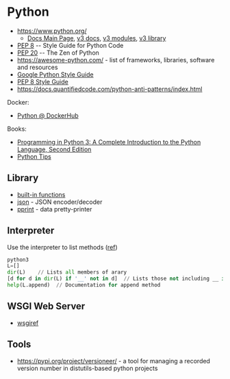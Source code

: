 # Python

* <https://www.python.org/>
  * [Docs Main Page](https://www.python.org/doc/), [v3 docs](https://docs.python.org/3/), [v3 modules](https://docs.python.org/3/py-modindex.html), [v3 library](https://docs.python.org/3/library/index.html)
* [PEP 8](https://www.python.org/dev/peps/pep-0008/) -- Style Guide for Python Code
* [PEP 20](https://www.python.org/dev/peps/pep-0020/) -- The Zen of Python
* <https://awesome-python.com/> - list of frameworks, libraries, software and resources
* [Google Python Style Guide](http://google.github.io/styleguide/pyguide.html)
* [PEP 8 Style Guide](https://www.python.org/dev/peps/pep-0008/)
* <https://docs.quantifiedcode.com/python-anti-patterns/index.html>

Docker:
* [Python @ DockerHub](https://hub.docker.com/_/python)

Books:

* [Programming in Python 3: A Complete Introduction to the Python Language, Second Edition](https://www.safaribooksonline.com/library/view/programming-in-python/9780321699909/)
* [Python Tips](https://book.pythontips.com/en/latest/index.html)

## Library

* [built-in functions](https://docs.python.org/2/library/functions.html)
* [json](https://docs.python.org/2.7/library/json.html#) - JSON encoder/decoder
* [pprint](https://docs.python.org/2/library/pprint.html) - data pretty-printer

## Interpreter

Use the interpreter to list methods ([ref](https://docs.python.org/3/faq/general.html#is-python-a-good-language-for-beginning-programmers))
```python
python3
L=[]
dir(L)    // Lists all members of arary
[d for d in dir(L) if '__' not in d]  // Lists those not including __ in their name
help(L.append)  // Documentation for append method
```

## WSGI Web Server
* [wsgiref](https://docs.python.org/2/library/wsgiref.html)

## Tools

* <https://pypi.org/project/versioneer/> - a tool for managing a recorded version number in distutils-based python projects